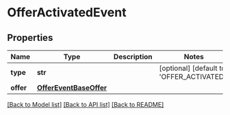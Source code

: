 # OfferActivatedEvent

## Properties
Name | Type | Description | Notes
------------ | ------------- | ------------- | -------------
**type** | **str** |  | [optional] [default to 'OFFER_ACTIVATED']
**offer** | [**OfferEventBaseOffer**](OfferEventBaseOffer.md) |  | 

[[Back to Model list]](../README.md#documentation-for-models) [[Back to API list]](../README.md#documentation-for-api-endpoints) [[Back to README]](../README.md)


